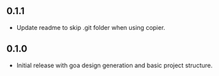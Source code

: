 ## 0.1.1

- Update readme to skip .git folder when using copier.

## 0.1.0

- Initial release with goa design generation and basic project structure.